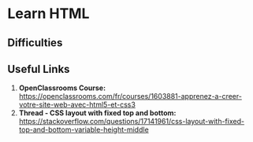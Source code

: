 # Learn HTML

## Difficulties

## Useful Links

1. **OpenClassrooms Course:** https://openclassrooms.com/fr/courses/1603881-apprenez-a-creer-votre-site-web-avec-html5-et-css3
2. **Thread - CSS layout with fixed top and bottom:** https://stackoverflow.com/questions/17141961/css-layout-with-fixed-top-and-bottom-variable-height-middle
